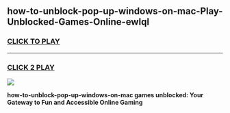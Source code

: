 
## how-to-unblock-pop-up-windows-on-mac-Play-Unblocked-Games-Online-ewlql
<h3>
<a href="https://premium76.site?title=how-to-unblock-pop-up-windows-on-mac&ref=25A">CLICK TO PLAY</a></h3>
<hr>

<h3>
<a href="https://premium76.site?title=how-to-unblock-pop-up-windows-on-mac&ref=25A">CLICK 2 PLAY</a>
  
</h3>

<a href="https://premium76.site?title=how-to-unblock-pop-up-windows-on-mac&ref=25A"><img src="https://clearcache.store/games.png"></a>


**how-to-unblock-pop-up-windows-on-mac games unblocked: Your Gateway to Fun and Accessible Online Gaming**
